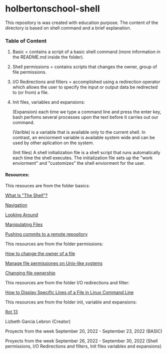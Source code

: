 # holbertonschool-shell
This repository is was created with education purpose. The content of the directory is based on shell command and a brief explanation. 

### Table of Content
1. Basic = contains a script of a basic shell command (more information in the README.md inside the folder).
2. Shell permissions = contains scripts that changes the owner, group of file permissions.
3. I/O Redirections and filters = accomplished using a redirection operator which allows the user to specify the input or output data be redirected to (or from) a file.
4. Init files, variables and expansions:

    (Expansion) each time we type a command line and press the enter key, bash perfoms several processes upon the text before it carries out our command.
  
    (Varible) is a variable that is available only to the current shell. In contrast, an enciorment variable is available system wide and can be used by other aplication on the system.
  
    (Init files) A shell initialization file is a shell script that runs automatically each time the shell executes. The initialization file sets up the "work enviorment" and "customizes" the shell enviorment for the user.

#### Resources:
This resouces are from the folder basics:

[What Is "The Shell"?](http://linuxcommand.org/lc3_lts0010.php)

[Navigation](https://intranet.hbtn.io/rltoken/fMDkg3TKjANJSPTROMQSpA)

[Looking Around](http://linuxcommand.org/lc3_lts0030.php)

[Manipulating Files](http://linuxcommand.org/lc3_lts0050.php)

[Pushing commits to a remote repository](https://docs.github.com/en/get-started/using-git/pushing-commits-to-a-remote-repository)


This resources are from the folder permissions:

[How to change the owner of a file](https://docs.oracle.com/cd/E19683-01/816-4883/6mb2joat2/index.html)

[Manage file permissiones on Unix-like systems](https://kb.iu.edu/d/abdb#change)

[Changing file ownership](https://docs.oracle.com/cd/E19683-01/816-4883/6mb2joat0/index.html)


This resources are from the folder I/O redirections and filter:

[How to Display Specific Lines of a File in Linux Command Line](https://linuxhandbook.com/display-specific-lines/)


This resources are from the folder init, variable and expansions:

[Rot 13](https://wiki.linuxquestions.org/wiki/Rot13)


Lizbeth Garcia Lebron (Creator) 

Proyects from the week September 20, 2022 - September 23, 2022 (BASIC)

Proyects from the week September 26, 2022 - September 30, 2022 (Shell permissions, I/O Redirections and filters, Init files variables and expansions)
